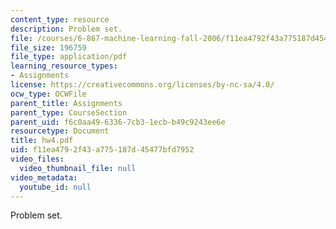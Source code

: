 ```yaml
---
content_type: resource
description: Problem set.
file: /courses/6-867-machine-learning-fall-2006/f11ea4792f43a775187d45477bfd7952_hw4.pdf
file_size: 196759
file_type: application/pdf
learning_resource_types:
- Assignments
license: https://creativecommons.org/licenses/by-nc-sa/4.0/
ocw_type: OCWFile
parent_title: Assignments
parent_type: CourseSection
parent_uid: f6c0aa49-6336-7cb3-1ecb-b49c9243ee6e
resourcetype: Document
title: hw4.pdf
uid: f11ea479-2f43-a775-187d-45477bfd7952
video_files:
  video_thumbnail_file: null
video_metadata:
  youtube_id: null
---
```

Problem set.